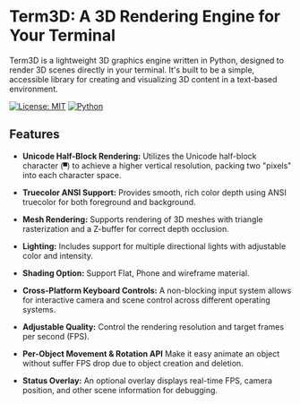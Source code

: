 
# Term3D: A 3D Rendering Engine for Your Terminal

Term3D is a lightweight 3D graphics engine written in Python, designed to render 3D scenes directly in your terminal. It's built to be a simple, accessible library for creating and visualizing 3D content in a text-based environment.

[![License: MIT](https://img.shields.io/badge/License-MIT-yellow.svg?style=flat-square)](LICENSE)
[![Python](https://img.shields.io/badge/python-3.9%2B-blue?style=flat-square)](https://www.python.org/downloads/)


## Features

- **Unicode Half-Block Rendering:** Utilizes the Unicode half-block character (`▀`) to achieve a higher vertical resolution, packing two "pixels" into each character space.

- **Truecolor ANSI Support:** Provides smooth, rich color depth using ANSI truecolor for both foreground and background.

- **Mesh Rendering:** Supports rendering of 3D meshes with triangle rasterization and a Z-buffer for correct depth occlusion.

- **Lighting:** Includes support for multiple directional lights with adjustable color and intensity.

- **Shading Option:** Support Flat, Phone and wireframe material.

- **Cross-Platform Keyboard Controls:** A non-blocking input system allows for interactive camera and scene control across different operating systems.

- **Adjustable Quality:** Control the rendering resolution and target frames per second (FPS).

- **Per-Object Movement & Rotation API** Make it easy animate an object without suffer FPS drop due to object creation and deletion.

- **Status Overlay:** An optional overlay displays real-time FPS, camera position, and other scene information for debugging.
